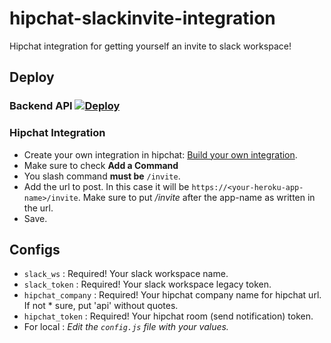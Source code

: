 # hipchat-slackinvite-integration
Hipchat integration for getting yourself an invite to slack workspace! 

## Deploy
### Backend API [![Deploy](https://www.herokucdn.com/deploy/button.svg)](https://heroku.com/deploy)

### Hipchat Integration 
* Create your own integration in hipchat: [Build your own integration](https://confluence.atlassian.com/hc/integrations-with-hipchat-server-683508267.html).
* Make sure to check **Add a Command**
* You slash command **must be** `/invite`.
* Add the url to post. In this case it will be `https://<your-heroku-app-name>/invite`. Make sure to put _/invite_ after the app-name as written in the url.
* Save.

## Configs
* `slack_ws` : Required! Your slack workspace name.
* `slack_token` : Required! Your slack workspace legacy token.
* `hipchat_company` : Required! Your hipchat company name for hipchat url. If not * sure, put 'api' without quotes.
* `hipchat_token` : Required! Your hipchat room (send notification) token.
* For local : _Edit the `config.js` file with your values._
